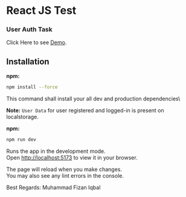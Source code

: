 # React JS Test

### User Auth Task

Click Here to see [Demo](https://authentication-testing.netlify.app/).

## Installation 


**npm:**

```sh
npm install --force
```

This command shall install your all dev and production dependencies\

**Note:** `User Data` for user registered and logged-in is present on localstorage.

**npm:**

```sh
npm run dev
```

Runs the app in the development mode.\
Open [http://localhost:5173](http://localhost:5173) to view it in your browser.

The page will reload when you make changes.\
You may also see any lint errors in the console.

Best Regards: Muhammad Fizan Iqbal
